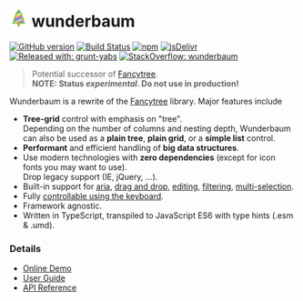 # ![](docs/assets/tree_logo_32.png) wunderbaum
[![GitHub version](https://badge.fury.io/gh/mar10%2Fwunderbaum.svg)](https://github.com/mar10/wunderbaum/releases/latest)
[![Build Status](https://travis-ci.com/mar10/wunderbaum.svg?branch=main)](https://travis-ci.com/github/mar10/wunderbaum)
[![npm](https://img.shields.io/npm/dm/wunderbaum.svg)](https://www.npmjs.com/package/wunderbaum)
[![jsDelivr](https://data.jsdelivr.com/v1/package/npm/wunderbaum/badge)](https://www.jsdelivr.com/package/npm/wunderbaum)
[![Released with: grunt-yabs](https://img.shields.io/badge/released%20with-grunt--yabs-yellowgreen)](https://github.com/mar10/grunt-yabs)
[![StackOverflow: wunderbaum](https://img.shields.io/badge/StackOverflow-wunderbaum-blue.svg)](https://stackoverflow.com/questions/tagged/wunderbaum)

> Potential successor of [Fancytree](https://github.com/mar10/fancytree).<br>
> **NOTE: Status _experimental_. Do not use in production!**

<!-- https://de.wikipedia.org/wiki/Wunderbaum -->

Wunderbaum is a rewrite of the [Fancytree](https://github.com/mar10/fancytree)
library. Major features include

- **Tree-grid** control with emphasis on "tree".<br>
  Depending on the number of columns and nesting depth, Wunderbaum can also be
  used as a **plain tree**, **plain grid**, or a **simple list** control.
- **Performant** and efficient handling of **big data structures**.
- Use modern technologies with **zero dependencies** (except for icon fonts you
  may want to use).<br>
  Drop legacy support (IE, jQuery, ...).
- Built-in support for
  [aria](https://www.w3.org/TR/wai-aria-1.1/),
  [drag and drop](https://mar10.github.io/wunderbaum/#/tutorial/tutorial_dnd),
  [editing](https://mar10.github.io/wunderbaum/#/tutorial/tutorial_edit),
  [filtering](https://mar10.github.io/wunderbaum/#/tutorial/tutorial_filter),
  [multi-selection](https://mar10.github.io/wunderbaum/#/tutorial/tutorial_select).
- Fully [controllable using the keyboard](https://mar10.github.io/wunderbaum/#/tutorial/tutorial_keyboard).
- Framework agnostic.
- Written in TypeScript, transpiled to JavaScript ES6 with type hints (.esm & .umd).
  <!-- - Good documentation. -->
  <!-- - Decent test coverage. -->

### Details

- [Online Demo](https://mar10.github.io/wunderbaum/demo/)
- [User Guide](https://mar10.github.io/wunderbaum/)
- [API Reference](https://mar10.github.io/wunderbaum/api/index.html)
